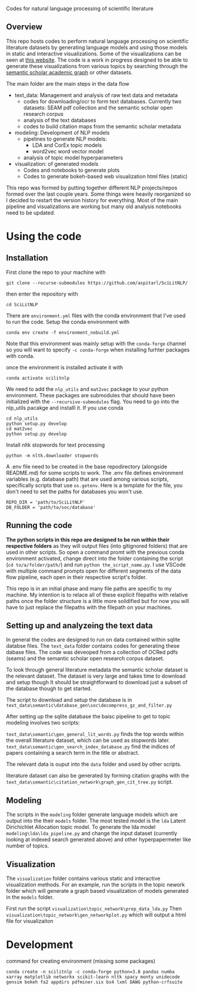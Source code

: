 Codes for natural language processing of scientific literature

## Overview

This repo hosts codes to perform natural language processing on scientific literature datasets by generating language models and using those models in static and interactive visualizations. Some of the visualizations can be seen at [this website](https://mhdlab.github.io/projects/). The code is a work in progress designed to be able to generate these visualizations from various topics by searching through the [semantic scholar academic graph](https://api.semanticscholar.org/corpus) or other datasets. 

The main folder are the main steps in the data flow

 - text_data: Management and analysis of raw text data and metadata
    * codes for downloading/ocr to form text databases. Currently two datasets: SEAM pdf collection and the semantic scholar open research corpus
    * analysis of the text databases
    * codes to build citation maps from the semantic scholar metadata
- modeling: Development of NLP models
    * pipelines to generate NLP models: 
        * LDA and CorEx topic models
        * word2vec word vector model
    * analysis of topic model hyperparameters 
- visualization: of generated models 
    * Codes and notebooks to generate plots
    * Codes to generate bokeh-based web visualization html files (static)

This repo was formed by putting together different NLP projects/repos formed over the last couple years. Some things were heavily reorganized so I decided to restart the version history for everything. Most of the main pipeline and visualizations are working but many old analysis notebooks need to be updated. 

# Using the code

## Installation

First clone the repo to your machine with 

`git clone --recurse-submodules https://github.com/aspitarl/SciLitNLP/`

then enter the repository with 

`cd SciLitNLP`

There are `environment.yml` files with the conda environment that I've used to run the code. Setup the conda environment with

`conda env create -f environment_nobuild.yml`

Note that this environment was mainly setup with the `conda-forge` channel so you will want to specify `-c conda-forge` when installing furhter packages with conda. 

once the environment is installed activate it with 

`conda activate scilitnlp`

We need to add the `nlp_utils` and `mat2vec` package to your python environment. These packages are submodules that should have been initialized with the `--recursive-submodules` flag. You need to go into the nlp_utils pacakge and installl it. If you use conda 

```
cd nlp_utils
python setup.py develop
cd mat2vec
python setup.py develop
```

Install nltk stopwords for text processing

`python -m nltk.downloader stopwords`

A .env file need to be created in the base repodirectory (alongside README.md) for some scripts to work. The .env file defines environment variables (e.g. database path) that are used among various scripts, specifically scripts that use `os.getenv`. Here is a template for the file, you don't need to set the paths for databases you won't use. 

```
REPO_DIR = 'path/to/SciLitNLP'
DB_FOLDER = 'path/to/soc/database'
```



## Running the code

**The python scripts in this repo are designed to be run within their respective folders** as they will output files (into gitignored folders) that are used in other scripts. So open a command promt with the previous conda environment activated, change direct into the folder containing the script (`cd to/a/folder/path/`) and run `python the_script_name.py`. I use VSCode with multiple command prompts open for different segments of the data flow pipeline, each open in their respective script's folder.

This repo is in an initial phase and many file paths are specific to my machine. My intention is to relace all of these explicit filepaths with relative paths once the folder structure is a little more solidified but for now you will have to just replace the filepaths with the filepath on your machines. 

## Setting up and analyzeing the text data 
In general the codes are designed to run on data contained within sqlite databse files. The `text_data` folder contains codes for generating these dabase files. The code was deveoped from a collection of OCRed pdfs (seams) and the semantic scholar open research corpus dataset. 

To look through general literature metadata the semantic scholar dataset is the relevant dataset. The dataset is very large and takes time to download and setup though It should be straightforward to download just a subset of the database though to get started. 

The script to download and setup the database is in `text_data\semantic\database_gen\soc\decompress_gz_and_filter.py`

After setting up the sqlite database the baisc pipeline to get to topic modeling involves two scripts:

`text_data\semantic\gen_general_lit_words.py` finds the top words within the overall literature dataset, which can be used as stopwords later. 
`text_data\semantic\gen_search_index_database.py` find the indices of papers containing a search term in the title or abstract. 

The relevant data is ouput into the `data` folder and used by other scripts. 

literature dataset can also be generated by forming citation graphs with the `text_data\semantic\citation_network\graph_gen_cit_tree.py` script.

## Modeling

The scripts in the `modeling` folder generate language models which are output into the their `models` folder. The most tested model is the `lda` Latent Dirichichlet Allocation topic model. To generate the lda model `modeling\lda\lda_pipeline.py` and change the input dataset (currently looking at indexed search generated above) and other hyperpapermeter like number of topics. 

## Visualization

The `visualization` folder contains various static and interactive visualization methods. For an example, run the scripts in the topic nework folder which will generate a graph based visualization of models generated in the `models` folder. 

First run the script `visualization\topic_network\prep_data_lda.py`
Then `visualization\topic_network\gen_networkplot.py` which will output a html file for visualizaiton 

# Development

command for creating environment (missing some packages)

`conda create -n scilitnlp -c conda-forge python=3.8 pandas numba xarray matplotlib networkx scikit-learn nltk spacy monty unidecode gensim bokeh fa2 appdirs pdfminer.six bs4 lxml DAWG python-crfsuite`
